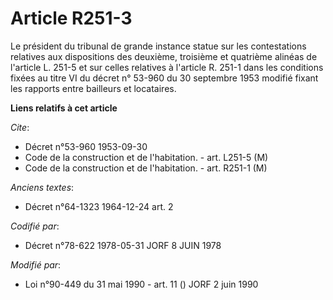 # Article R251-3

Le président du tribunal de grande instance statue sur les contestations relatives aux dispositions des deuxième, troisième
et quatrième alinéas de l'article L. 251-5 et sur celles relatives à l'article R. 251-1 dans les conditions fixées au titre
VI du décret n° 53-960 du 30 septembre 1953 modifié fixant les rapports entre bailleurs et locataires.

**Liens relatifs à cet article**

_Cite_:

  - Décret n°53-960 1953-09-30
  - Code de la construction et de l'habitation. - art. L251-5 (M)
  - Code de la construction et de l'habitation. - art. R251-1 (M)

_Anciens textes_:

  - Décret n°64-1323 1964-12-24 art. 2

_Codifié par_:

  - Décret n°78-622 1978-05-31 JORF 8 JUIN 1978

_Modifié par_:

  - Loi n°90-449 du 31 mai 1990 - art. 11 () JORF 2 juin 1990
